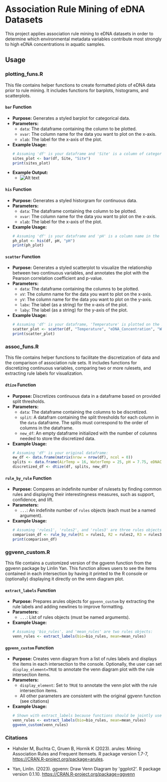 # Association Rule Mining of eDNA Datasets

This project applies association rule mining to eDNA datasets in order to determine which environmental metadata variables contribute most strongly to high eDNA concentrations in aquatic samples. 

## Usage

### plotting_funs.R

This file contains helper functions to create formatted plots of eDNA data prior to rule mining. It includes functions for barplots, histograms, and scatterplots.

#### `bar` Function

- **Purpose:** Generates a styled barplot for categorical data.
- **Parameters:**
  - `data`: The dataframe containing the column to be plotted.
  - `xvar`: The column name for the data you want to plot on the x-axis.
  - `xlab`: The label for the x-axis of the plot.
- **Example Usage:**
  ```r
  # Assuming 'df' is your dataframe and 'Site' is a column of categorical data in the dataframe:
  sites_plot <- bar(df, Site, "Site")
  print(sites_plot)
- **Example Output:** 
  - ![Alt text](./images/barplots.jpeg)

#### `his` Function

- **Purpose:** Generates a styled historgram for continuous data.
- **Parameters:**
  - `data`: The dataframe containing the column to be plotted.
  - `xvar`: The column name for the data you want to plot on the x-axis.
  - `xlab`: The label for the x-axis of the plot.
- **Example Usage:**
  ```r
  # Assuming 'df' is your dataframe and 'pH' is a column name in the dataframe:
  ph_plot <- his(df, pH, "pH")
  print(ph_plot)

#### `scatter` Function

- **Purpose:** Generates a styled scatterplot to visualize the relationship between two continuous variables, and annotates the plot with the Pearson correlation coefficient and p-value.
- **Parameters:**
  - `data`: The dataframe containing the columns to be plotted.
  - `xV`: The column name for the data you want to plot on the x-axis.
  - `yV`: The column name for the data you want to plot on the y-axis.
  - `labx`: The label (as a string) for the x-axis of the plot.
  - `laby`: The label (as a string) for the y-axis of the plot.
- **Example Usage:**
  ```r
  # Assuming 'df' is your dataframe, 'Temperature' is plotted on the x-axis, and 'eDNA_Concentration' on the y-axis:
  scatter_plot <- scatter(df, "Temperature", "eDNA_Concentration", "Water Temperature", "eDNA Concentration")
  print(scatter_plot)

### assoc_funs.R

This file contains helper functions to facilitate the discretization of data and the comparison of association rule sets. It includes functions for discretizing continuous variables, comparing two or more rulesets, and extracting rule labels for visualization.

#### `dtize` Function

- **Purpose:** Discretizes continuous data in a dataframe based on provided split thresholds.
- **Parameters:**
  - `data`: The dataframe containing the columns to be discretized.
  - `split`: A datafram containing the split thresholds for each column in the `data` dataframe. The splits must correspond to the order of columns in the dataframe.
  - `new_df`: An empty dataframe initialized with the number of columns needed to store the discretized data.
- **Example Usage:**
  ```r
  # Assuming 'df' is your original dataframe:
  ew_df <- data.frame(matrix(nrow = nrow(df), ncol = 0))
  splits <- data.frame(AirTemp = 16, WaterTemp = 25, pH = 7.75, eDNAConc = 13.3)
  discretized_df <- dtize(df, splits, new_df)

#### `rule_by_rule` Function

- **Purpose:** Compares an indefinite number of rulesets by finding common rules and displaying their interestingness measures, such as support, confidence, and lift.
- **Parameters:**
  - `...`: An indefinite number of `rules` objects (each must be a named argument).
- **Example Usage:**
  ```r
  # Assuming 'rules1', 'rules2', and 'rules3' are three rules objects you want to compare:
  comparison_df <- rule_by_rule(R1 = rules1, R2 = rules2, R3 = rules3)
  print(comparison_df)


### ggvenn_custom.R

This file contains a customized version of the ggvenn function from the ggvenn package by Linlin Yan. This function allows users to see the items contained in each intersection by having it printed to the R console or (optionally) displaying it directly on the venn diagram plot.

#### `extract_labels` Function

- **Purpose:** Prepares arules objects for `ggvenn_custom` by extracting the rule labels and adding newlines to improve formatting. 
- **Parameters:**
  - `...`: List of rules objects (must be named arguments).
- **Example Usage:**
  ```r
  # Assuming 'bio_rules', and 'mean_rules' are two rules objects:
  venn_rules <- extract_labels(bio=bio_rules, mean=mean_rules)

#### `ggvenn_custom` Function

- **Purpose:** Creates venn diagram from a list of rules labels and displays the items in each intersection to the console. Optionally, the user can set `display_element=TRUE` to annotate the venn diagram plot with the rule intersection items.
- **Parameters:**
  - `display_element`: Set to `TRUE` to annotate the venn plot with the rule intersection items.
  - All other parameters are consistent with the original ggvenn function (see citations)
- **Example Usage:**
  ```r
  # Shown with extract_labels because functions should be jointly used
  venn_rules <- extract_labels(bio=bio_rules, mean=mean_rules)
  ggvenn_custom(venn_rules)

### Citations

- Hahsler M, Buchta C, Gruen B, Hornik K (2023). arules: Mining Association Rules and Frequent Itemsets. R package version 1.7-7, https://CRAN.R-project.org/package=arules.

- Yan, Linlin. (2023). ggvenn: Draw Venn Diagram by 'ggplot2'. R package version 0.1.10. https://CRAN.R-project.org/package=ggvenn